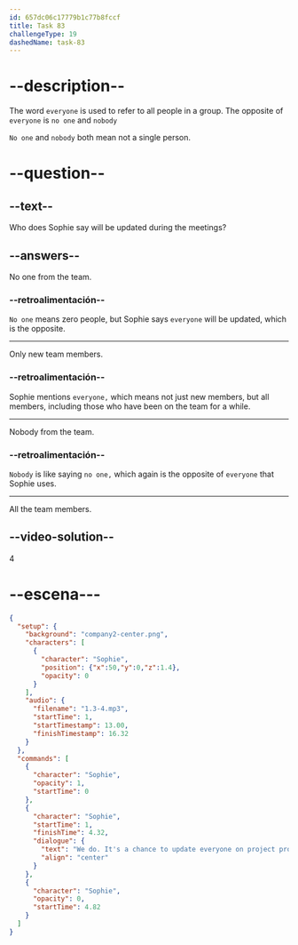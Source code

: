 ```yaml
---
id: 657dc06c17779b1c77b8fccf
title: Task 83
challengeType: 19
dashedName: task-83
---
```


<!-- (audio) Sophie: We do. It's a chance to update everyone on project progress. -->

# --description--

The word `everyone` is used to refer to all people in a group. The opposite of `everyone` is `no one` and `nobody`

`No one` and `nobody` both mean not a single person.

# --question--

## --text--

Who does Sophie say will be updated during the meetings?

## --answers--

No one from the team.

### --retroalimentación--

`No one` means zero people, but Sophie says `everyone` will be updated, which is the opposite.

---

Only new team members.

### --retroalimentación--

Sophie mentions `everyone,` which means not just new members, but all members, including those who have been on the team for a while.

---

Nobody from the team.

### --retroalimentación--

`Nobody` is like saying `no one,` which again is the opposite of `everyone` that Sophie uses.

---

All the team members.

## --video-solution--

4

# --escena---

```json
{
  "setup": {
    "background": "company2-center.png",
    "characters": [
      {
        "character": "Sophie",
        "position": {"x":50,"y":0,"z":1.4},
        "opacity": 0
      }
    ],
    "audio": {
      "filename": "1.3-4.mp3",
      "startTime": 1,
      "startTimestamp": 13.00,
      "finishTimestamp": 16.32
    }
  },
  "commands": [
    {
      "character": "Sophie",
      "opacity": 1,
      "startTime": 0
    },
    {
      "character": "Sophie",
      "startTime": 1,
      "finishTime": 4.32,
      "dialogue": {
        "text": "We do. It's a chance to update everyone on project progress.",
        "align": "center"
      }
    },
    {
      "character": "Sophie",
      "opacity": 0,
      "startTime": 4.82
    }
  ]
}
```
